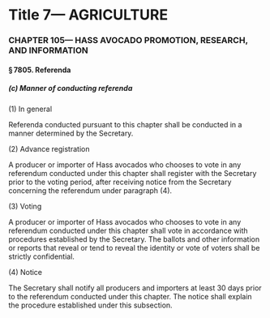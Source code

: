
# Title 7— AGRICULTURE
### CHAPTER 105— HASS AVOCADO PROMOTION, RESEARCH, AND INFORMATION
#### § 7805. Referenda
##### (c) Manner of conducting referenda

(1) In general

Referenda conducted pursuant to this chapter shall be conducted in a manner determined by the Secretary.

(2) Advance registration

A producer or importer of Hass avocados who chooses to vote in any referendum conducted under this chapter shall register with the Secretary prior to the voting period, after receiving notice from the Secretary concerning the referendum under paragraph (4).

(3) Voting

A producer or importer of Hass avocados who chooses to vote in any referendum conducted under this chapter shall vote in accordance with procedures established by the Secretary. The ballots and other information or reports that reveal or tend to reveal the identity or vote of voters shall be strictly confidential.

(4) Notice

The Secretary shall notify all producers and importers at least 30 days prior to the referendum conducted under this chapter. The notice shall explain the procedure established under this subsection.
